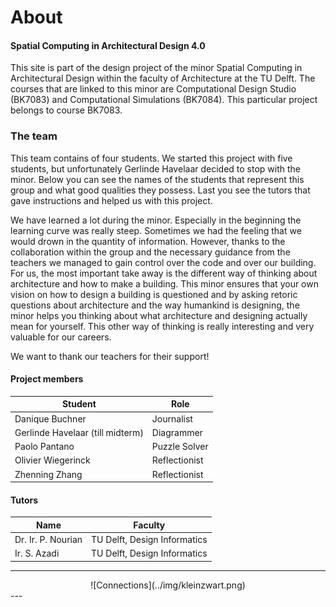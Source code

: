 # About
#### Spatial Computing in Architectural Design 4.0

This site is part of the design project of the minor Spatial Computing in Architectural Design within the faculty of Architecture at the TU Delft. The courses that are linked to this minor are Computational Design Studio (BK7083) and Computational Simulations (BK7084). This particular project belongs to course BK7083.

### The team
This team contains of four students. We started this project with five students, but unfortunately Gerlinde Havelaar decided to stop with the minor. Below you can see the names of the students that represent this group and what good qualities they possess. Last you see the tutors that gave instructions and helped us with this project.

We have learned a lot during the minor. Especially in the beginning the learning curve was really steep. Sometimes we had the feeling that we would drown in the quantity of information. However, thanks to the collaboration within the group and the necessary guidance from the teachers we managed to gain control over the code and over our building. For us, the most important take away is the different way of thinking about architecture and how to make a building. This minor ensures that your own vision on how to design a building is questioned and by asking retoric questions about architecture and the way humankind is designing, the minor helps you thinking about what architecture and designing actually mean for yourself. This other way of thinking is really interesting and very valuable for our careers.  

 We want to thank our teachers for their support!  

#### Project members
Student | Role
---------|---------
Danique Buchner | Journalist
Gerlinde Havelaar (till midterm) | Diagrammer
Paolo Pantano | Puzzle Solver
Olivier Wiegerinck | Reflectionist
Zhenning Zhang | Reflectionist

#### Tutors
Name | Faculty
---------|----------
 Dr. Ir. P. Nourian | TU Delft, Design Informatics
 Ir. S. Azadi | TU Delft, Design Informatics 

---
<center>
    ![Connections](../img/kleinzwart.png)
</center>
---
